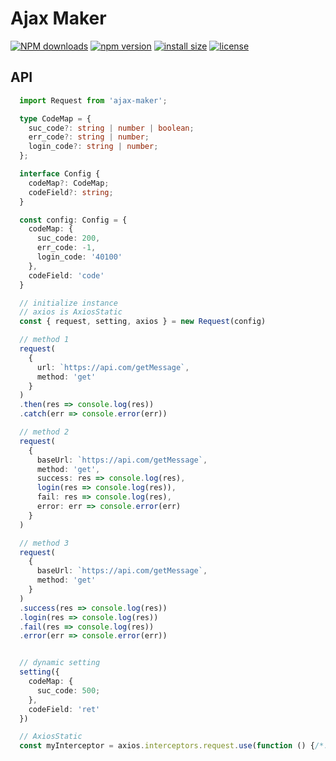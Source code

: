 # Ajax Maker

[![NPM downloads](http://img.shields.io/npm/dm/ajax-maker.svg?style=flat-square)](https://www.npmjs.com/package/ajax-maker)
[![npm version](https://badge.fury.io/js/ajax-maker.svg)](https://badge.fury.io/js/ajax-maker)
[![install size](https://packagephobia.now.sh/badge?p=ajax-maker)](https://packagephobia.now.sh/result?p=ajax-maker)
[![license](http://img.shields.io/npm/l/ajax-maker.svg)](https://github.com/BobbyLH/ajax-maker/blob/master/LICENSE)

## API
```typescript
  import Request from 'ajax-maker';

  type CodeMap = {
    suc_code?: string | number | boolean;
    err_code?: string | number;
    login_code?: string | number;
  };

  interface Config {
    codeMap?: CodeMap;
    codeField?: string;
  }

  const config: Config = {
    codeMap: {
      suc_code: 200,
      err_code: -1,
      login_code: '40100'
    },
    codeField: 'code'
  }

  // initialize instance
  // axios is AxiosStatic
  const { request, setting, axios } = new Request(config)

  // method 1
  request(
    {
      url: `https://api.com/getMessage`,
      method: 'get'
    }
  )
  .then(res => console.log(res))
  .catch(err => console.error(err))

  // method 2
  request(
    {
      baseUrl: `https://api.com/getMessage`,
      method: 'get',
      success: res => console.log(res),
      login(res => console.log(res)),
      fail: res => console.log(res),
      error: err => console.error(err)
    }
  )

  // method 3
  request(
    {
      baseUrl: `https://api.com/getMessage`,
      method: 'get'
    }
  )
  .success(res => console.log(res))
  .login(res => console.log(res))
  .fail(res => console.log(res))
  .error(err => console.error(err))


  // dynamic setting
  setting({
    codeMap: {
      suc_code: 500;
    },
    codeField: 'ret'
  })

  // AxiosStatic
  const myInterceptor = axios.interceptors.request.use(function () {/*...*/});
```



